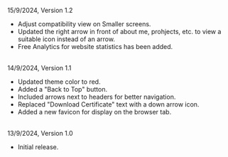 15/9/2024, Version 1.2  
- Adjust compatibility view on Smaller screens.
- Updated the right arrow in front of about me, prohjects, etc. to view a suitable icon instead of an arrow.
- Free Analytics for website statistics has been added.
<br><br>

14/9/2024, Version 1.1  
- Updated theme color to red.  
- Added a "Back to Top" button.  
- Included arrows next to headers for better navigation.  
- Replaced "Download Certificate" text with a down arrow icon.  
- Added a new favicon for display on the browser tab.
<br><br>

13/9/2024, Version 1.0  
- Initial release.
